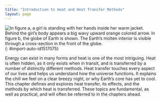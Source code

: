 ```yaml
---
title: "Introduction to Heat and Heat Transfer Methods"
layout: page
---
```



 ![In figure a, a girl is standing with her hands inside her warm jacket. Behind the girl&#x2019;s body appears a big wavy upward orange colored arrow. In figure b, the globe of Earth is shown. The Earth&#x2019;s molten interior is visible through a cross-section in the front of the globe.](../resources/Figure_15_00_01.jpg "(a) The chilling effect of a clear breezy night is produced by the wind and by radiative heat transfer to cold outer space. (b) There was once great controversy about the Earth&#x2019;s age, but it is now generally accepted to be about 4.5 billion years old. Much of the debate is centered on the Earth&#x2019;s molten interior. According to our understanding of heat transfer, if the Earth is really that old, its center should have cooled off long ago. The discovery of radioactivity in rocks revealed the source of energy that keeps the Earth&#x2019;s interior molten, despite heat transfer to the surface, and from there to cold outer space."){: #import-auto-id1517075}

Energy can exist in many forms and heat is one of the most intriguing. Heat is often hidden, as it only exists when in transit, and is transferred by a number of distinctly different methods. Heat transfer touches every aspect of our lives and helps us understand how the universe functions. It explains the chill we feel on a clear breezy night, or why Earth’s core has yet to cool. This chapter defines and explores heat transfer, its effects, and the methods by which heat is transferred. These topics are fundamental, as well as practical, and will often be referred to in the chapters ahead.
